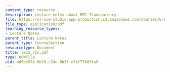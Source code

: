 ```yaml
---
content_type: resource
description: Lecture notes about RPC Transparency.
file: https://ol-ocw-studio-app-production.s3.amazonaws.com/courses/6-824-distributed-computer-systems-engineering-spring-2006/4d9be57b6b16c24e0b37e74f77b03fa9_lec5_rpc.pdf
file_type: application/pdf
learning_resource_types:
- Lecture Notes
parent_title: Lecture Notes
parent_type: CourseSection
resourcetype: Document
title: lec5_rpc.pdf
type: OCWFile
uid: 4d9be57b-6b16-c24e-0b37-e74f77b03fa9
---
```

